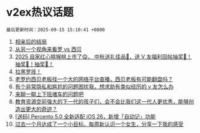 # v2ex热议话题

`最后更新时间：2025-09-15 15:10:41 +0800`

1. [相亲后的结局](https://www.v2ex.com/t/1159267)
1. [从另一个视角来看罗 vs 西贝](https://www.v2ex.com/t/1159194)
1. [2025 自家红心猕猴桃上市了😋， 中秋送礼佳品🧺，送 V 友福利回帖抽奖🥝！抽奖🥝！抽奖🥝！](https://www.v2ex.com/t/1159224)
1. [拉黑罗技！](https://www.v2ex.com/t/1159211)
1. [老罗约西贝老板找一个大的网络平台直播，西贝老板有可能翻盘吗？](https://www.v2ex.com/t/1159210)
1. [有个非常隐私和尴尬的问题困扰我，想求助有类似经历的 v 友怎么办](https://www.v2ex.com/t/1159101)
1. [来聊一聊上下班堵车的问题吧](https://www.v2ex.com/t/1159188)
1. [教育资源空前强大的下一代的孩子们，会不会比我们这一代人更优秀，能够创造出更大的奇迹？](https://www.v2ex.com/t/1159099)
1. [[送码] Percento 5.0 全新适配 iOS 26，新增「自动记」功能](https://www.v2ex.com/t/1159180)
1. [过去一个月达成了一个小目标，每周新认识一个女生，分享一下我的感受](https://www.v2ex.com/t/1159200)


